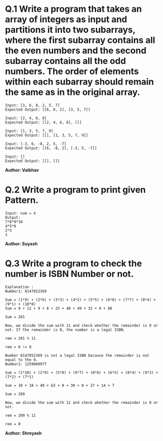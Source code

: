 # Q.1 Write a program that takes an array of integers as input and partitions it into two subarrays, where the first subarray contains all the even numbers and the second subarray contains all the odd numbers. The order of elements within each subarray should remain the same as in the original array.
```
Input: [3, 6, 8, 2, 5, 7]
Expected Output: [[6, 8, 2], [3, 5, 7]]

Input: [2, 4, 6, 8]
Expected Output: [[2, 4, 6, 8], []]

Input: [1, 3, 5, 7, 9]
Expected Output: [[], [1, 3, 5, 7, 9]]

Input: [-3, 6, -8, 2, 5, -7]
Expected Output: [[6, -8, 2], [-3, 5, -7]]

Input: []
Expected Output: [[], []]
```
**Author: Vaibhav**

# Q.2 Write a program to print given Pattern.
```
Input: num = 4
Output:
7*8*9*10
4*5*6
2*3
1  
```
**Author: Suyash**

# Q.3 Write a program to check the number is ISBN Number or not.
```
Explanation :
Number1: 8147852369

Sum = (1*9) + (2*6) + (3*3) + (4*2) + (5*5) + (6*8) + (7*7) + (8*4) + (9*1) + (10*8)
Sum = 9 + 12 + 9 + 8 + 25 + 48 + 49 + 32 + 9 + 80

Sum = 281

Now, we divide the sum with 11 and check whether the remainder is 0 or not. If the remainder is 0, the number is a legal ISBN.

rem = 281 % 11

rem = 6 != 0

Number 8147852369 is not a legal ISBN because the remainder is not equal to the 0.
Number2: 1259060977

Sum = (1*10) + (2*9) + (5*8) + (9*7) + (0*6) + (6*5) + (0*4) + (9*3) + (7*2) + (7*1)

Sum = 10 + 18 + 40 + 63 + 0 + 30 + 0 + 27 + 14 + 7

Sum = 209

Now, we divide the sum with 11 and check whether the remainder is 0 or not.

rem = 209 % 11

rem = 0

```
**Author: Shreyash**
